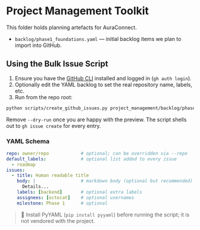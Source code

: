 # Project Management Toolkit

This folder holds planning artefacts for AuraConnect.

- `backlog/phase1_foundations.yaml` &mdash; initial backlog items we plan to import into GitHub.

## Using the Bulk Issue Script

1. Ensure you have the [GitHub CLI](https://cli.github.com/) installed and logged in (`gh auth login`).
2. Optionally edit the YAML backlog to set the real repository name, labels, etc.
3. Run from the repo root:

```bash
python scripts/create_github_issues.py project_management/backlog/phase1_foundations.yaml --repo your-org/auraconnectai --dry-run
```

Remove `--dry-run` once you are happy with the preview. The script shells out to `gh issue create` for every entry.

### YAML Schema

```yaml
repo: owner/repo            # optional; can be overridden via --repo
default_labels:             # optional list added to every issue
  - roadmap
issues:
  - title: Human readable title
    body: |                 # markdown body (optional but recommended)
      Details...
    labels: [backend]       # optional extra labels
    assignees: [octocat]    # optional usernames
    milestone: Phase 1      # optional
```

> 📝 Install PyYAML (`pip install pyyaml`) before running the script; it is not vendored with the project.

